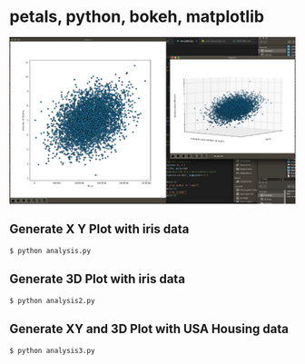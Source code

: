 # petals, python, bokeh, matplotlib

![alt text](housing_data.png "Logo Title Text 1")

## Generate X Y Plot with iris data
```
$ python analysis.py
```

## Generate 3D Plot with iris data
```
$ python analysis2.py
```

## Generate XY and 3D Plot with USA Housing data
```
$ python analysis3.py
```